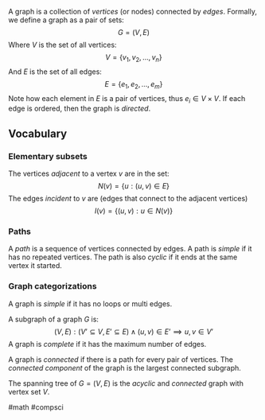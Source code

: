 A graph is a collection of *vertices* (or nodes) connected by *edges*. Formally, we define a graph as a pair of sets:
$$
G = (V,E)
$$
Where $V$ is the set of all vertices:
$$
V = \left\{ v_{1},v_{2},\dots,v_{n} \right\}
$$
And $E$ is the set of all edges:
$$
E = \left\{ e_{1}, e_{2}, \dots, e_{m} \right\}
$$
Note how each element in $E$ is a pair of vertices, thus $e_i\in V \times V$. If each edge is ordered, then the graph is *directed*.

## Vocabulary
### Elementary subsets
The vertices *adjacent* to a vertex $v$ are in the set:
$$
N(v) = \left\{ u:(u,v) \in E \right\}
$$
The edges *incident* to $v$ are (edges that connect to the adjacent vertices)
$$
I(v) = \left\{ (u,v): u \in N(v) \right\}
$$
### Paths
A *path* is a sequence of vertices connected by edges. A path is *simple* if it has no repeated vertices. The path is also *cyclic* if it ends at the same vertex it started. 

### Graph categorizations
A graph is *simple* if it has no loops or multi edges.

A subgraph of a graph $G$ is:
$$
(V,E):(V’ \subseteq V,\, E’ \subseteq E ) \wedge (u,v) \in E’ \implies u,v \in V’
$$
A graph is *complete* if it has the maximum number of edges. 

A graph is *connected* if there is a path for every pair of vertices. The *connected component* of the graph is the largest connected subgraph.

The spanning tree of $G = (V,E)$ is the *acyclic* and *connected* graph with vertex set $V$.






#math #compsci